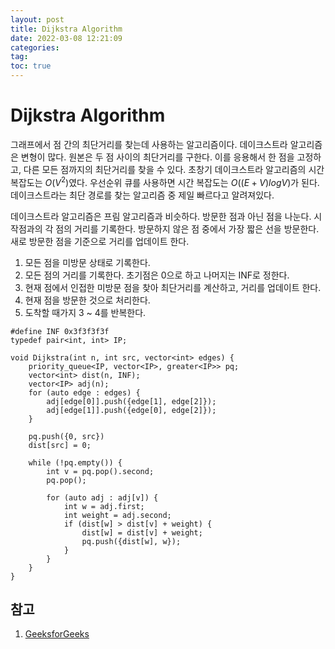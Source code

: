 ```yaml
---
layout: post
title: Dijkstra Algorithm
date: 2022-03-08 12:21:09
categories:
tag:
toc: true
---
```


# Dijkstra Algorithm

그래프에서 점 간의 최단거리를 찾는데 사용하는 알고리즘이다.
데이크스트라 알고리즘은 변형이 많다.
원본은 두 점 사이의 최단거리를 구한다.
이를 응용해서 한 점을 고정하고, 다른 모든 점까지의 최단거리를 찾을 수 있다.
초창기 데이크스트라 알고리즘의 시간 복잡도는 $O(V^2)$였다.
우선순위 큐를 사용하면 시간 복잡도는 $O((E + V)logV)$가 된다.
데이크스트라는 최단 경로를 찾는 알고리즘 중 제일 빠르다고 알려져있다.

데이크스트라 알고리즘은 프림 알고리즘과 비슷하다.
방문한 점과 아닌 점을 나눈다.
시작점과의 각 점의 거리를 기록한다.
방문하지 않은 점 중에서 가장 짧은 선을 방문한다.
새로 방문한 점을 기준으로 거리를 업데이트 한다.

1. 모든 점을 미방문 상태로 기록한다.
2. 모든 점의 거리를 기록한다. 초기점은 0으로 하고 나머지는 INF로 정한다.
3. 현재 점에서 인접한 미방문 점을 찾아 최단거리를 계산하고, 거리를 업데이트 한다.
4. 현재 점을 방문한 것으로 처리한다.
5. 도착할 때가지 3 ~ 4를 반복한다.

```
#define INF 0x3f3f3f3f
typedef pair<int, int> IP;

void Dijkstra(int n, int src, vector<int> edges) {
    priority_queue<IP, vector<IP>, greater<IP>> pq;
    vector<int> dist(n, INF);
    vector<IP> adj(n);
    for (auto edge : edges) {
        adj[edge[0]].push({edge[1], edge[2]});
        adj[edge[1]].push({edge[0], edge[2]});
    }

    pq.push({0, src})
    dist[src] = 0;

    while (!pq.empty()) {
        int v = pq.pop().second;
        pq.pop();

        for (auto adj : adj[v]) {
            int w = adj.first;
            int weight = adj.second;
            if (dist[w] > dist[v] + weight) {
                dist[w] = dist[v] + weight;
                pq.push({dist[w], w});
            }
        }
    }
}
```

## 참고

1. [GeeksforGeeks](https://www.geeksforgeeks.org/dijkstras-shortest-path-algorithm-using-priority_queue-stl/)
